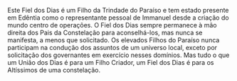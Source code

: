 ﻿Este Fiel dos Dias é um Filho da Trindade do Paraíso e tem estado presente em Edêntia como o representante pessoal de Immanuel desde a criação do mundo centro de operações. O Fiel dos Dias sempre permanece à mão direita dos Pais da Constelação para aconselhá-los, mas nunca se manifesta, a menos que solicitado. Os elevados Filhos do Paraíso nunca participam na condução dos assuntos de um universo local, exceto por solicitação dos governantes em exercício nesses domínios. Mas tudo o que um União dos Dias é para um Filho Criador, um Fiel dos Dias é para os Altíssimos de uma constelação.
